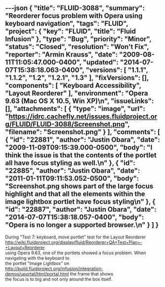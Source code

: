 ---json
{
  "title": "FLUID-3088",
  "summary": "Reorderer focus problem with Opera using keyboard navigation",
  "tags": "FLUID",
  "project": {
    "key": "FLUID",
    "title": "Fluid Infusion"
  },
  "type": "Bug",
  "priority": "Minor",
  "status": "Closed",
  "resolution": "Won't Fix",
  "reporter": "Armin Krauss",
  "date": "2009-08-11T11:05:47.000-0400",
  "updated": "2014-07-07T15:38:18.063-0400",
  "versions": [
    "1.1.1",
    "1.1.2",
    "1.2",
    "1.2.1",
    "1.3"
  ],
  "fixVersions": [],
  "components": [
    "Keyboard Accessibility",
    "Layout Reorderer"
  ],
  "environment": "Opera 9.63 (Mac OS X 10.5, Win XP)\n",
  "issueLinks": [],
  "attachments": [
    {
      "type": "image",
      "url": "https://idrc.cachefly.net/issues.fluidproject.org/FLUID/FLUID-3088/Screenshot.png",
      "filename": "Screenshot.png"
    }
  ],
  "comments": [
    {
      "id": "22881",
      "author": "Justin Obara",
      "date": "2009-11-09T09:15:39.000-0500",
      "body": "I think the issue is that the contents of the portlet all have focus styling as well.\n"
    },
    {
      "id": "22885",
      "author": "Justin Obara",
      "date": "2011-01-11T09:11:53.052-0500",
      "body": "Screenshot.png shows part of the large focus highlight and that all the elements within the image lightbox portlet have focus styling\n"
    },
    {
      "id": "22887",
      "author": "Justin Obara",
      "date": "2014-07-07T15:38:18.057-0400",
      "body": "Opera is no longer a supported browser.\n"
    }
  ]
}
---
During "Test 7: keyboard, move portlet" test for the Layout Reorderer <http://wiki.fluidproject.org/display/fluid/Reorderer+QA+Test+Plan+-+Layout+Reorderer>\
using Opera 9.63, one of the portlets showed a focus problem. When navigating with the keyboard to \
the portlet "Image Lightbox" on <http://build.fluidproject.org/infusion/integration-demos/uportal/html/portal.html> the frame that shows\
the focus is to big and not only around the box itself.

        
